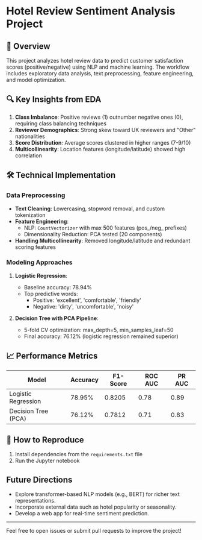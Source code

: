 # Hotel Review Sentiment Analysis Project

## 📌 Overview
This project analyzes hotel review data to predict customer satisfaction scores (positive/negative) using NLP and machine learning. The workflow includes exploratory data analysis, text preprocessing, feature engineering, and model optimization.


## 🔍 Key Insights from EDA
1. **Class Imbalance**: Positive reviews (1) outnumber negative ones (0), requiring class balancing techniques
2. **Reviewer Demographics**: Strong skew toward UK reviewers and "Other" nationalities
3. **Score Distribution**: Average scores clustered in higher ranges (7-9/10)
4. **Multicollinearity**: Location features (longitude/latitude) showed high correlation

## 🛠️ Technical Implementation
### Data Preprocessing
- **Text Cleaning**: Lowercasing, stopword removal, and custom tokenization
- **Feature Engineering**:
  - NLP: `CountVectorizer` with max 500 features (pos_/neg_ prefixes)
  - Dimensionality Reduction: PCA tested (20 components)
- **Handling Multicollinearity**: Removed longitude/latitude and redundant scoring features

### Modeling Approaches
1. **Logistic Regression**:
   - Baseline accuracy: 78.94%
   - Top predictive words:
     - Positive: 'excellent', 'comfortable', 'friendly'
     - Negative: 'dirty', 'uncomfortable', 'noisy'

2. **Decision Tree with PCA Pipeline**:
   - 5-fold CV optimization: max_depth=5, min_samples_leaf=50
   - Final accuracy: 76.12% (logistic regression remained superior)

## 📈 Performance Metrics
| Model                | Accuracy | F1-Score | ROC AUC | PR AUC  |
|----------------------|----------|----------|---------|---------|
| Logistic Regression  | 78.95%   | 0.8205   | 0.78    | 0.89    |
| Decision Tree (PCA)  | 76.12%   | 0.7812   | 0.71    | 0.83    |

## 🚀 How to Reproduce
1. Install dependencies from the `requirements.txt` file
2. Run the Jupyter notebook

## Future Directions
- Explore transformer-based NLP models (e.g., BERT) for richer text representations.
- Incorporate external data such as hotel popularity or seasonality.
- Develop a web app for real-time sentiment prediction.

---

Feel free to open issues or submit pull requests to improve the project!




